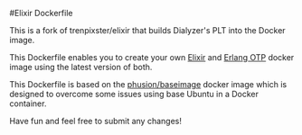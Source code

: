 #Elixir Dockerfile

This is a fork of trenpixster/elixir that builds Dialyzer's PLT into the Docker image.

This Dockerfile enables you to create your own [Elixir](http://www.elixir-lang.org) and [Erlang OTP](http://www.erlang.org/) docker image using the latest version of both.

This Dockerfile is based on the [phusion/baseimage](https://registry.hub.docker.com/u/phusion/baseimage/) docker image which is designed to overcome some issues using base Ubuntu in a Docker container.

Have fun and feel free to submit any changes!
